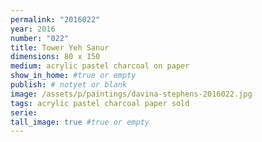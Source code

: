 ```yaml
---
permalink: "2016022"
year: 2016
number: "022"
title: Tower Yeh Sanur
dimensions: 80 x 150
medium: acrylic pastel charcoal on paper
show_in_home: #true or empty
publish: # notyet or blank
image: /assets/p/paintings/davina-stephens-2016022.jpg
tags: acrylic pastel charcoal paper sold
serie:
tall_image: true #true or empty
---
```

